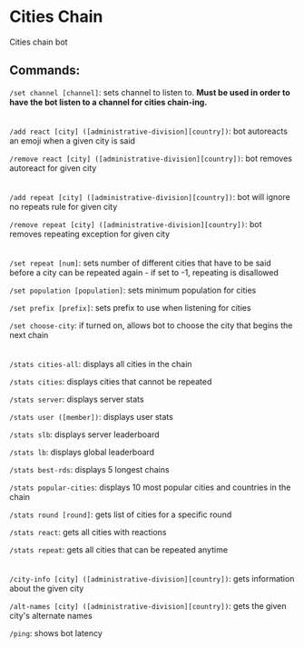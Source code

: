 # Cities Chain
Cities chain bot

## Commands:
`/set channel [channel]`: sets channel to listen to. **Must be used in order to have the bot listen to a channel for cities chain-ing.**
\
\
\
`/add react [city] ([administrative-division][country])`: bot autoreacts an emoji when a given city is said

`/remove react [city] ([administrative-division][country])`: bot removes autoreact for given city
\
\
\
`/add repeat [city] ([administrative-division][country])`: bot will ignore no repeats rule for given city

`/remove repeat [city] ([administrative-division][country])`: bot removes repeating exception for given city
\
\
\
`/set repeat [num]`: sets number of different cities that have to be said before a city can be repeated again - if set to -1, repeating is disallowed

`/set population [population]`: sets minimum population for cities

`/set prefix [prefix]`: sets prefix to use when listening for cities

`/set choose-city`: if turned on, allows bot to choose the city that begins the next chain
\
\
\
`/stats cities-all`: displays all cities in the chain

`/stats cities`: displays cities that cannot be repeated

`/stats server`: displays server stats

`/stats user ([member])`: displays user stats

`/stats slb`: displays server leaderboard

`/stats lb`: displays global leaderboard

`/stats best-rds`: displays 5 longest chains

`/stats popular-cities`: displays 10 most popular cities and countries in the chain

`/stats round [round]`: gets list of cities for a specific round

`/stats react`: gets all cities with reactions

`/stats repeat`: gets all cities that can be repeated anytime
\
\
\
`/city-info [city] ([administrative-division][country])`: gets information about the given city

`/alt-names [city] ([administrative-division][country])`: gets the given city's alternate names

`/ping`: shows bot latency
